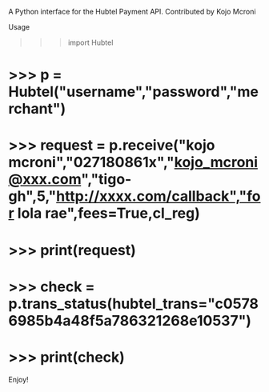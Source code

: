A Python interface for the Hubtel Payment API.
Contributed by Kojo Mcroni



Usage

>>> import Hubtel
# >>> p = Hubtel("username","password","merchant")
# >>> request = p.receive("kojo mcroni","027180861x","kojo_mcroni@xxx.com","tigo-gh",5,"http://xxxx.com/callback","for lola rae",fees=True,cl_reg)
# >>> print(request)

# >>> check = p.trans_status(hubtel_trans="c05786985b4a48f5a786321268e10537")
# >>> print(check)

Enjoy!
